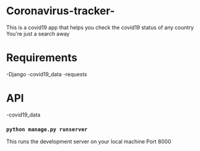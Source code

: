 # Coronavirus-tracker-

This is a covid19 app that helps you check the covid19 status of any country
You're just a search away 

# Requirements

-Django
-covid19_data
-requests

# API

-covid19_data

### `python manage.py runserver`

This runs the development server on your local machine 
Port 8000
